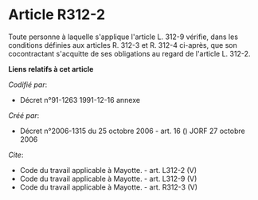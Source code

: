# Article R312-2

Toute personne à laquelle s'applique l'article L. 312-9 vérifie, dans les conditions définies aux articles R. 312-3 et R.
312-4 ci-après, que son cocontractant s'acquitte de ses obligations au regard de l'article L. 312-2.

**Liens relatifs à cet article**

_Codifié par_:

  - Décret n°91-1263 1991-12-16 annexe

_Créé par_:

  - Décret n°2006-1315 du 25 octobre 2006 - art. 16 () JORF 27 octobre 2006

_Cite_:

  - Code du travail applicable à Mayotte. - art. L312-2 (V)
  - Code du travail applicable à Mayotte. - art. L312-9 (V)
  - Code du travail applicable à Mayotte. - art. R312-3 (V)

